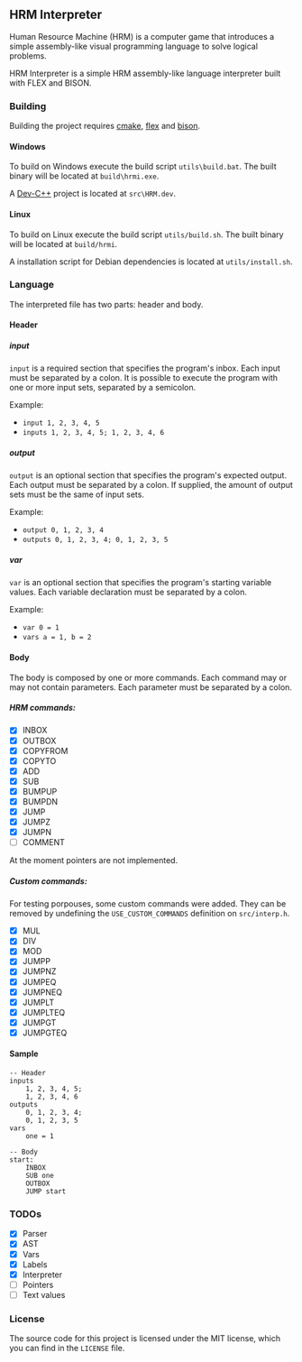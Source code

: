 ## HRM Interpreter
Human Resource Machine (HRM) is a computer game that introduces a simple assembly-like visual programming language to solve logical problems.

HRM Interpreter is a simple HRM assembly-like language interpreter built with FLEX and BISON.

### Building
Building the project requires [cmake](https://cmake.org/download/), [flex](https://github.com/westes/flex) and [bison](https://www.gnu.org/software/bison/).

#### Windows
To build on Windows execute the build script `utils\build.bat`. The built binary will be located at `build\hrmi.exe`.

A [Dev-C++](https://www.bloodshed.net/) project is located at `src\HRM.dev`.

#### Linux
To build on Linux execute the build script `utils/build.sh`. The built binary will be located at `build/hrmi`.

A installation script for Debian dependencies is located at `utils/install.sh`.

### Language
The interpreted file has two parts: header and body.

#### Header
##### input
`input` is a required section that specifies the program's inbox. Each input must be separated by a colon. It is possible to execute the program with one or more input sets, separated by a semicolon.

Example:
- `input 1, 2, 3, 4, 5`
- `inputs 1, 2, 3, 4, 5; 1, 2, 3, 4, 6`

##### output
`output` is an optional section that specifies the program's expected output. Each output must be separated by a colon. If supplied, the amount of output sets must be the same of input sets.

Example:
- `output 0, 1, 2, 3, 4`
- `outputs 0, 1, 2, 3, 4; 0, 1, 2, 3, 5`

##### var
`var` is an optional section that specifies the program's starting variable values. Each variable declaration must be separated by a colon.

Example:
- `var 0 = 1`
- `vars a = 1, b = 2`

#### Body
The body is composed by one or more commands. Each command may or may not contain parameters. Each parameter must be separated by a colon.

##### HRM commands:
- [x] INBOX
- [x] OUTBOX
- [x] COPYFROM
- [x] COPYTO
- [x] ADD
- [x] SUB
- [x] BUMPUP
- [x] BUMPDN
- [x] JUMP
- [x] JUMPZ
- [x] JUMPN
- [ ] COMMENT

At the moment pointers are not implemented.

##### Custom commands:
For testing porpouses, some custom commands were added. They can be removed by undefining the `USE_CUSTOM_COMMANDS` definition on `src/interp.h`.

- [x] MUL
- [x] DIV
- [x] MOD
- [x] JUMPP
- [x] JUMPNZ
- [x] JUMPEQ
- [x] JUMPNEQ
- [x] JUMPLT
- [x] JUMPLTEQ
- [x] JUMPGT
- [x] JUMPGTEQ

#### Sample
```
-- Header
inputs
    1, 2, 3, 4, 5;
    1, 2, 3, 4, 6
outputs
    0, 1, 2, 3, 4;
    0, 1, 2, 3, 5
vars
    one = 1

-- Body
start:
    INBOX
    SUB one
    OUTBOX
    JUMP start
```

### TODOs
- [x] Parser
- [x] AST
- [x] Vars
- [x] Labels
- [x] Interpreter
- [ ] Pointers
- [ ] Text values

### License
The source code for this project is licensed under the MIT license, which you can find in the `LICENSE` file.
